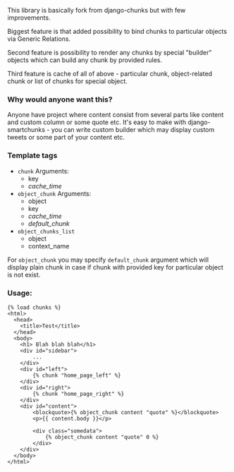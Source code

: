 This library is basically fork from django-chunks but with few improvements.

Biggest feature is that added possibility to bind chunks to particular objects
via Generic Relations.

Second feature is possibility to render any chunks by special "builder"
objects which can build any chunk by provided rules.

Third feature is cache of all of above - particular chunk, object-related
chunk or list of chunks for special object.


### Why would anyone want this? ###

Anyone have project where content consist from several parts like content
and custom column or some quote etc. It's easy to make with
django-smartchunks - you can write custom builder which may display
custom tweets or some part of your content etc.


### Template tags ###

 * `chunk`
    Arguments:
      - key
      - _cache_time_
 * `object_chunk`
    Arguments:
      - object
      - key
      - _cache_time_
      - _default_chunk_
 * `object_chunks_list`
      - object
      - context_name

For `object_chunk` you may specify `default_chunk` argument which will
display plain chunk in case if chunk with provided key for particular object
is not exist.


### Usage: ###

    {% load chunks %}
    <html>
      <head>
        <title>Test</title>
      </head>
      <body>
        <h1> Blah blah blah</h1>
        <div id="sidebar">
            ...
        </div>
        <div id="left">
            {% chunk "home_page_left" %}
        </div>
        <div id="right">
            {% chunk "home_page_right" %}
        </div>
        <div id="content">
            <blockquote>{% object_chunk content "quote" %}</blockquote>
            <p>{{ content.body }}</p>

            <div class="somedata">
                {% object_chunk content "quote" 0 %}
            </div>
		</div>
      </body>
    </html>

